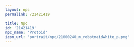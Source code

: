 ```yaml
---
layout: npc
permalink: /21421419

title: Npc
id: '21421419'
npc_name: 'Protoid'
icon_url: 'portrait/npc/21000240_m_robotmaidwhite_p.png'
---
```

